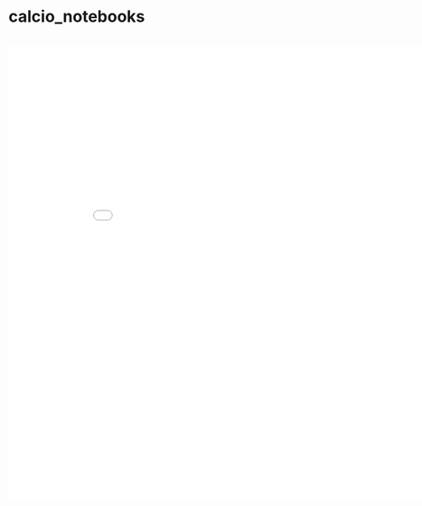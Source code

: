 # calcio_notebooks
<br><iframe width="900" height="800" frameborder="0" scrolling="no" src="//plotly.com/~cappelchi/187.embed"></iframe>

